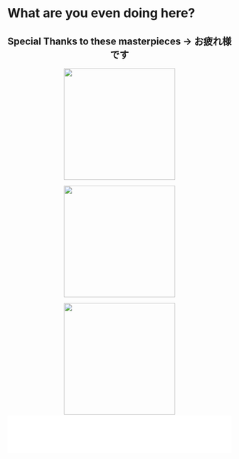 # What are you even doing here?

<!-- START congrats section -->

<div align="center">
    <h2>Special Thanks to these masterpieces → お疲れ様です</h1>

<div style="display: flex; justify-content: center; gap: 10px; flex-wrap: wrap;">
<a href="https://open.spotify.com/album/4qApTp9557qYZzRLEih4uP">
    <img
        style="height: 250px; width: 250px; object-fit: cover;"
        src="https://i.scdn.co/image/ab67616d0000b2733d1869d8c477d291a205a2d6"
    >
</a>

<a href="https://open.spotify.com/artist/6mEQK9m2krja6X1cfsAjfl">
    <img
        style="height: 250px; width: 250px; object-fit: cover;"
        src="https://ado-shop.com/cdn/shop/files/TYCT-69345.jpg?v=1736444696"
    >
</a>

<a href="https://open.spotify.com/album/24pr7CLiiJk8rUsXcocSA4">
    <img
        style="height: 250px; width: 250px; object-fit: cover;"
        src="https://i.scdn.co/image/ab67616d0000b27374164dc6fb6a320abf6a34fd"
    >
</a>
</div>
</div>

<!-- END congrats section -->

<div align="center">
<picture>
  <source media="(max-width: 768px)" srcset="static/anilist.characters.mobile.svg">
  <source width="1200px" media="(min-width: 769px)" srcset="static/anilist.characters.desktop.svg">
  <img src="static/anilist.characters.desktop.svg" alt="AniList Characters | MEGUMIN BEST GIRL">
</picture>
</div>

<!-- Do you think that I am insane? -->
